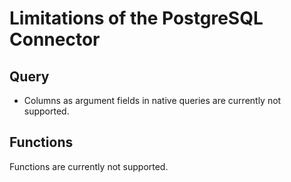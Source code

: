 # Limitations of the PostgreSQL Connector

## Query

- Columns as argument fields in native queries are currently not supported.

## Functions

Functions are currently not supported.
